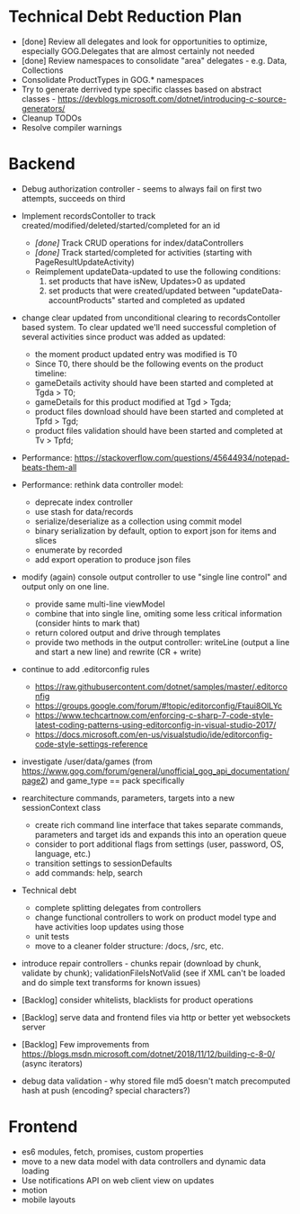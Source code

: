 Technical Debt Reduction Plan
=============================

- [done] Review all delegates and look for opportunities to optimize, especially GOG.Delegates that are almost certainly not needed
- [done] Review namespaces to consolidate "area" delegates - e.g. Data, Collections
- Consolidate ProductTypes in GOG.* namespaces
- Try to generate derrived type specific classes based on abstract classes - https://devblogs.microsoft.com/dotnet/introducing-c-source-generators/
- Cleanup TODOs
- Resolve compiler warnings

Backend
=======

- Debug authorization controller - seems to always fail on first two attempts, succeeds on third

- Implement recordsContoller to track created/modified/deleted/started/completed for an id
    - *[done]* Track CRUD operations for index/dataControllers
    - *[done]* Track started/completed for activities (starting with PageResultUpdateActivity)
    - Reimplement updateData-updated to use the following conditions:
        1) set products that have isNew, Updates>0 as updated
        2) set products that were created/updated between "updateData-accountProducts" started and completed as updated

- change clear updated from unconditional clearing to recordsContoller based system. 
To clear updated we'll need successful completion of several activities since product was added as updated:
    - the moment product updated entry was modified is T0
    - Since T0, there should be the following events on the product timeline:
    - gameDetails activity should have been started and completed at Tgda > T0;
    - gameDetails for this product modified at Tgd > Tgda;
    - product files download should have been started and completed at Tpfd > Tgd;
    - product files validation should have been started and completed at Tv > Tpfd;

- Performance: https://stackoverflow.com/questions/45644934/notepad-beats-them-all
- Performance: rethink data controller model:
    - deprecate index controller
    - use stash for data/records
    - serialize/deserialize as a collection using commit model
    - binary serialization by default, option to export json for items and slices
    - enumerate by recorded
    - add export operation to produce json files

- modify (again) console output controller to use "single line control" and output only on one line.
    - provide same multi-line viewModel
    - combine that into single line, omiting some less critical information (consider hints to mark that)
    - return colored output and drive through templates
    - provide two methods in the output controller: writeLine (output a line and start a new line) and rewrite (CR + write)

- continue to add .editorconfig rules
    - https://raw.githubusercontent.com/dotnet/samples/master/.editorconfig
    - https://groups.google.com/forum/#!topic/editorconfig/Ftaui8OlLYc
    - https://www.techcartnow.com/enforcing-c-sharp-7-code-style-latest-coding-patterns-using-editorconfig-in-visual-studio-2017/
    - https://docs.microsoft.com/en-us/visualstudio/ide/editorconfig-code-style-settings-reference

- investigate /user/data/games (from https://www.gog.com/forum/general/unofficial_gog_api_documentation/page2) and game_type == pack specifically

- rearchitecture commands, parameters, targets into a new sessionContext class
    - create rich command line interface that takes separate commands, parameters and target ids and expands this into an operation queue
    - consider to port additional flags from settings (user, password, OS, language, etc.)
    - transition settings to sessionDefaults 
    - add commands: help, search

- Technical debt
    - complete splitting delegates from controllers
    - change functional controllers to work on product model type and have activities loop updates using those 
    - unit tests
    - move to a cleaner folder structure: /docs, /src, etc.

- introduce repair controllers - chunks repair (download by chunk, validate by chunk); validationFileIsNotValid (see if XML can't be loaded and do simple text transforms for known issues)

- [Backlog] consider whitelists, blacklists for product operations

- [Backlog] serve data and frontend files via http or better yet websockets server

- [Backlog] Few improvements from https://blogs.msdn.microsoft.com/dotnet/2018/11/12/building-c-8-0/ (async iterators)

- debug data validation - why stored file md5 doesn't match precomputed hash at push (encoding? special characters?)

Frontend
========

- es6 modules, fetch, promises, custom properties
- move to a new data model with data controllers and dynamic data loading
- Use notifications API on web client view on updates
- motion
- mobile layouts
